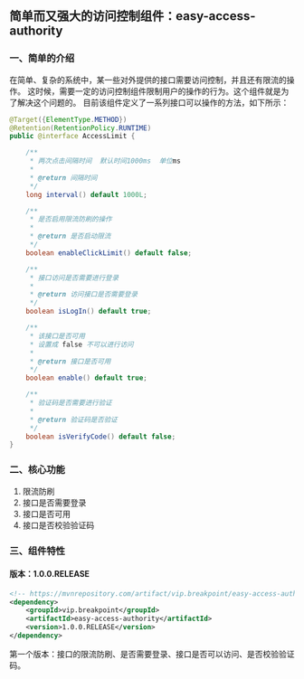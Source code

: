 ## 简单而又强大的访问控制组件：easy-access-authority
### 一、简单的介绍
在简单、复杂的系统中，某一些对外提供的接口需要访问控制，并且还有限流的操作。
这时候，需要一定的访问控制组件限制用户的操作的行为。这个组件就是为了解决这个问题的。
目前该组件定义了一系列接口可以操作的方法，如下所示：
```java
@Target({ElementType.METHOD})
@Retention(RetentionPolicy.RUNTIME)
public @interface AccessLimit {

    /**
     * 两次点击间隔时间  默认时间1000ms  单位ms
     *
     * @return 间隔时间
     */
    long interval() default 1000L;

    /**
     * 是否启用限流防刷的操作
     *
     * @return 是否启动限流
     */
    boolean enableClickLimit() default false;

    /**
     * 接口访问是否需要进行登录
     *
     * @return 访问接口是否需要登录
     */
    boolean isLogIn() default true;

    /**
     * 该接口是否可用
     * 设置成 false 不可以进行访问
     *
     * @return 接口是否可用
     */
    boolean enable() default true;

    /**
     * 验证码是否需要进行验证
     *
     * @return 验证码是否验证
     */
    boolean isVerifyCode() default false;
}
```

### 二、核心功能

1. 限流防刷
2. 接口是否需要登录
3. 接口是否可用
4. 接口是否校验验证码

### 三、组件特性

#### 版本：1.0.0.RELEASE

```xml
<!-- https://mvnrepository.com/artifact/vip.breakpoint/easy-access-authority -->
<dependency>
    <groupId>vip.breakpoint</groupId>
    <artifactId>easy-access-authority</artifactId>
    <version>1.0.0.RELEASE</version>
</dependency>
```
第一个版本：接口的限流防刷、是否需要登录、接口是否可以访问、是否校验验证码。